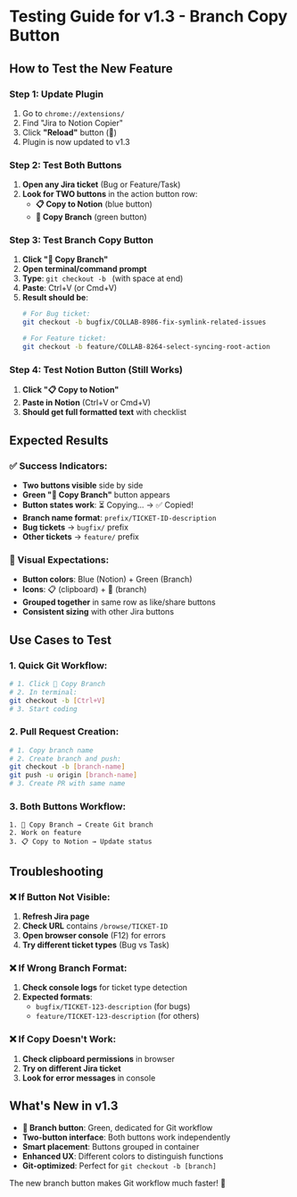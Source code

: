 # Testing Guide for v1.3 - Branch Copy Button

## How to Test the New Feature

### Step 1: Update Plugin
1. Go to `chrome://extensions/`
2. Find "Jira to Notion Copier"
3. Click **"Reload"** button (🔄)
4. Plugin is now updated to v1.3

### Step 2: Test Both Buttons
1. **Open any Jira ticket** (Bug or Feature/Task)
2. **Look for TWO buttons** in the action button row:
   - **📋 Copy to Notion** (blue button)
   - **🌿 Copy Branch** (green button)

### Step 3: Test Branch Copy Button
1. **Click "🌿 Copy Branch"** 
2. **Open terminal/command prompt**
3. **Type**: `git checkout -b ` (with space at end)
4. **Paste**: Ctrl+V (or Cmd+V)
5. **Result should be**:
   ```bash
   # For Bug ticket:
   git checkout -b bugfix/COLLAB-8986-fix-symlink-related-issues
   
   # For Feature ticket:
   git checkout -b feature/COLLAB-8264-select-syncing-root-action
   ```

### Step 4: Test Notion Button (Still Works)
1. **Click "📋 Copy to Notion"**
2. **Paste in Notion** (Ctrl+V or Cmd+V)
3. **Should get full formatted text** with checklist

## Expected Results

### ✅ Success Indicators:
- **Two buttons visible** side by side
- **Green "🌿 Copy Branch"** button appears
- **Button states work**: ⏳ Copying... → ✅ Copied!
- **Branch name format**: `prefix/TICKET-ID-description`
- **Bug tickets** → `bugfix/` prefix
- **Other tickets** → `feature/` prefix

### 🎨 Visual Expectations:
- **Button colors**: Blue (Notion) + Green (Branch)
- **Icons**: 📋 (clipboard) + 🌿 (branch)
- **Grouped together** in same row as like/share buttons
- **Consistent sizing** with other Jira buttons

## Use Cases to Test

### 1. **Quick Git Workflow**:
```bash
# 1. Click 🌿 Copy Branch
# 2. In terminal:
git checkout -b [Ctrl+V]
# 3. Start coding
```

### 2. **Pull Request Creation**:
```bash
# 1. Copy branch name
# 2. Create branch and push:
git checkout -b [branch-name]
git push -u origin [branch-name]
# 3. Create PR with same name
```

### 3. **Both Buttons Workflow**:
```
1. 🌿 Copy Branch → Create Git branch
2. Work on feature
3. 📋 Copy to Notion → Update status
```

## Troubleshooting

### ❌ If Button Not Visible:
1. **Refresh Jira page**
2. **Check URL** contains `/browse/TICKET-ID`
3. **Open browser console** (F12) for errors
4. **Try different ticket types** (Bug vs Task)

### ❌ If Wrong Branch Format:
1. **Check console logs** for ticket type detection
2. **Expected formats**:
   - `bugfix/TICKET-123-description` (for bugs)
   - `feature/TICKET-123-description` (for others)

### ❌ If Copy Doesn't Work:
1. **Check clipboard permissions** in browser
2. **Try on different Jira ticket**
3. **Look for error messages** in console

## What's New in v1.3

- **🌿 Branch button**: Green, dedicated for Git workflow
- **Two-button interface**: Both buttons work independently  
- **Smart placement**: Buttons grouped in container
- **Enhanced UX**: Different colors to distinguish functions
- **Git-optimized**: Perfect for `git checkout -b [branch]`

The new branch button makes Git workflow much faster! 🚀